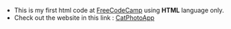 * This is my first html code at [FreeCodeCamp](freecodecamp.org) using **HTML** language only.
* Check out the website in this link : [CatPhotoApp](https://rachael-gatwiri.github.io/Cat-Photo-App)